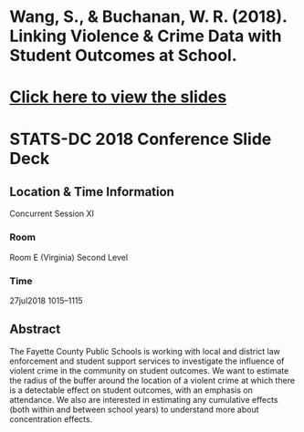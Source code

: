 # Wang, S., & Buchanan, W. R. (2018). Linking Violence & Crime Data with Student Outcomes at School.

# [Click here to view the slides](https://fcps.github.io/statsdc2018-fcps)

# STATS-DC 2018 Conference Slide Deck

## Location & Time Information
Concurrent Session XI
### Room
Room E (Virginia) Second Level

### Time
27jul2018 1015–1115

## Abstract
The Fayette County Public Schools is working with local and district
law enforcement and student support services to investigate the
influence of violent crime in the community on student outcomes. We want
to estimate the radius of the buffer around the location of a violent
crime at which there is a detectable effect on student outcomes, with an
emphasis on attendance. We also are interested in estimating any
cumulative effects (both within and between school years) to understand
more about concentration effects.

